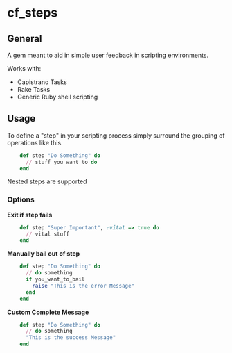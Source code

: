 # cf_steps

## General

A gem meant to aid in simple user feedback in scripting environments.

Works with:

  - Capistrano Tasks
  - Rake Tasks
  - Generic Ruby shell scripting

## Usage

To define a "step" in your scripting process simply surround the grouping of operations like this.

```ruby
    def step "Do Something" do
      // stuff you want to do
    end
```

Nested steps are supported

### Options

  **Exit if step fails**

```ruby
    def step "Super Important", :vital => true do
      // vital stuff
    end
```

  **Manually bail out of step**
  
```ruby
    def step "Do Something" do
      // do something
      if you_want_to_bail
        raise "This is the error Message"
      end
    end
```
  **Custom Complete Message**

```ruby
    def step "Do Something" do
      // do something
      "This is the success Message"
    end
```
